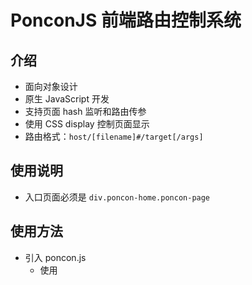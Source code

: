 # PonconJS 前端路由控制系统

## 介绍

- 面向对象设计
- 原生 JavaScript 开发
- 支持页面 hash 监听和路由传参
- 使用 CSS display 控制页面显示
- 路由格式：`host/[filename]#/target[/args]`

## 使用说明

- 入口页面必须是 `div.poncon-home.poncon-page`

## 使用方法

- 引入 poncon.js
  - 使用 <script> 标签引入
    ```html
    <script src="poncon.min.js"></script>
    ```
  - 通过 npm 引入
    ```bash
    npm install ponconjs
    ```
- 注意以下代码需要在页面加载完成后执行，如 window.onload
- 实例化一个 poncon 对象
    - 通过 npm 引入时
    ```js
    const ponconjs = require('ponconjs')
    const poncon = new ponconjs.default()
    ```
    通过 <script> 引入时
    ```js
    const poncon = new Poncon()
    ```
    - 使用 TypeScript
    ```ts
    import Poncon from 'ponconjs';
    const poncon = new Poncon()
    ```
- 注册页面列表
    ```js
    poncon.setPageList(['home', 'about'])
    ```
- 设置页面事件
    ```js
    poncon.setPage('home', function (target, dom, args) {
        console.log(target, dom, args)
    })
    poncon.setPage('about', function (target, dom, args) {
        console.log(target, dom, args)
    })
    ```
- 启动路由系统（必须在最后执行）
    ```js
    poncon.start()
    ```
- HTML页面模板
    ```html
    <div class="poncon-home poncon-page">
        <!-- Your code -->
    </div>
    
    <div class="poncon-about poncon-page">
        <!-- Your code -->
    </div>
    ```

## 打包

```bash
npm run build
```

## API

- 获取当前页面标识名称

    - `getTarget` 方法：获取当前页面标识名称
